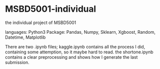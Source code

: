 # MSBD5001-individual
the individual project of MSBD5001

languages: Python3
Package: Pandas, Numpy, Sklearn, Xgboost, Random, Datetime, Matplotlib

There are two .ipynb files;
kaggle.ipynb contains all the process I did, containing some attemption, so it maybe hard to read.
the shortone.ipynb contains a clear preprocessing and shows how I generate the last submission.
